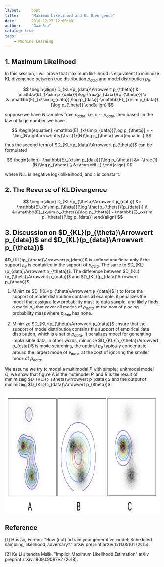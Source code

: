 ```yaml
---
layout:     post
title:      "Maximum Likelihood and KL Divergence"
date:       2018-12-27 12:00:00
author:     "GwanSiu"
catalog: true
tags:
    - Machine Learning
---
```


## 1. Maximum Likelihood

In this session, I will prove that maximum likelihood is equivalent to minimize KL divergence between true distribution $p_{data}$ and model distribution $p_{\theta}$. 

$$
\begin{align}
D_{KL}(p_{data}\Arrowvert p_{\theta}) &= \mathbb{E}_{x\sim p_{data}}[\log \frac{p_{data}}{p_{\theta}}] \\
&=\mathbb{E}_{x\sim p_{data}}[\log p_{data}]-\mathbb{E}_{x\sim p_{data}}[\log p_{\theta}] 
\end{align}
$$

suppose we have $N$ samples from $p_{data}$, i.e. $x\sim p_{data}$, then based on the law of large number, we have

$$
\begin{equation}
-\mathbb{E}_{x\sim p_{data}}[\log p_{\theta}] = -\lim_{N\rightarrow\infty}\frac{1}{N}\log p_{\theta}
\end{equation}
$$

thus the second term of $D_{KL}(p_{data}\Arrowvert p_{\theta})$ can be formulated

$$
\begin{align}
-\mathbb{E}_{x\sim p_{data}}[\log p_{\theta}] &= -\frac{1}{N}\log p_{\theta} \\
&=\text{cNLL}
\end{align}
$$

where NLL is negative log-lolikelihood, and c is constant.

## 2. The Reverse of KL Divergence

$$
\begin{align}
D_{KL}(p_{\theta}\Arrowvert p_{data}) &= \mathbb{E}_{x\sim p_{\theta}}[\log \frac{p_{\theta}}{p_{data}}] \\
&=\mathbb{E}_{x\sim p_{\theta}}[\log p_{\theta}] - \mathbb{E}_{x\sim p_{\theta}}[\log p_{data}]
\end{align}
$$


## 3. Discussion on $D_{KL}(p_{\theta}\Arrowvert p_{data})$ and $D_{KL}(p_{data}\Arrowvert p_{\theta})$

$D_{KL}(p_{\theta}\Arrowvert p_{data})$ is defined and finite only if the support $p_{\theta}$ is contained in the support of $p_{data}$. The same to $D_{KL}(p_{data}\Arrowvert p_{\theta})$.  The difference between $D_{KL}(p_{\theta}\Arrowvert p_{data})$ and $D_{KL}(p_{data}\Arrowvert p_{\theta})$: 

1. Minimize $D_{KL}(p_{\theta}\Arrowvert p_{data})$ is to force the support of model distribution contains all example. it penalizes the model that assign a low probability mass to data sample, and likely finds a model $p_{\theta}$ that cover all modes of $p_{data}$, at the cost of placing probability mass where $p_{data}$ has none. 

2. Minimize $D_{KL}(p_{\theta}\Arrowvert p_{data})$ ensure that the support of model distribution contains the support of empirical data distribution, which is a set of $p_{data}$. It penalizes model for generating implausible data, in other words, minimize $D_{KL}(p_{\theta}\Arrowvert p_{data})$ is mode searching, the optimal $p_{\theta}$ typically concentrate around the largest mode of $p_{data}$, at the cost of ignoring the smaller mode of $p_{data}$.


We assume we try to model a muitlmodal $P$ with simpler, unitmodel  model $Q$, we show that figure A is the mutimodel $P$, and $B$ is the result of minimizing $D_{KL}(p_{\theta}\Arrowvert p_{data})$ and the output of minimizing $D_{KL}(p_{data}\Arrowvert p_{\theta})$.

<img src="https://raw.githubusercontent.com/Gwan-Siu/BlogCode/master/other/Selection_007.png" width = "600" height = "400"/> 


## Reference

[1] Huszár, Ferenc. "How (not) to train your generative model: Scheduled sampling, likelihood, adversary?." arXiv preprint arXiv:1511.05101 (2015).

[2] Ke Li Jitendra Malik. "Implicit Maximum Likelihood Estimation" arXiv preprint arXiv:1809.09087v2 (2018).

